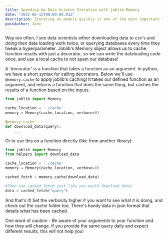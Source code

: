 ```yaml
---
title: Speeding Up Data Science Iteration with joblib.Memory
date: "2022-06-12T00:00:00.01Z"
description: Iterating on models quickly is one of the most important things we can do as data scientists. Here's how I use joblib to avoid frequent calls to my database, while working with production-ready code.
postAuthor: John
---
```

Way too often, I see data scientists either downloading data to csv's and doing their data loading work twice, or querying databases every time they tweak a hyperparameter. Joblib's Memory object allows us to cache function results with just a decorator, so we can write the dataloading code once, and use a local cache to not spam our database!

A 'decorator' is a function that takes a function as an argument. In python, we have a short syntax for calling decorators. Below we'll use `@memory.cache` to apply joblib's caching! It takes our defined function as an argument, and returns a function that does the same thing, but caches the results of a function based on the inputs.

```py
from joblib import Memory

cache_location = './cache'
memory = Memory(cache_location, verbose=0)

@memory.cache
def download_data(query):
    ...
```

Or to use this on a function directly (like from another library):

```py
from joblib import Memory
from helpers import download_data

cache_location = './cache'
memory = Memory(cache_location, verbose=0)

cached_fetch = memory.cache(download_data)

#Then use cached_fetch just like you would download_data!
data = cached_fetch("query")
```

And that's it! Set the verbosity higher if you want to see what it is doing, and check out the cache folder too. There's handy data in json format that details what has been cached.

One word of caution - Be aware of your arguments to your function and how they will change. If you provide the same query daily and expect different results, this will not help you!
